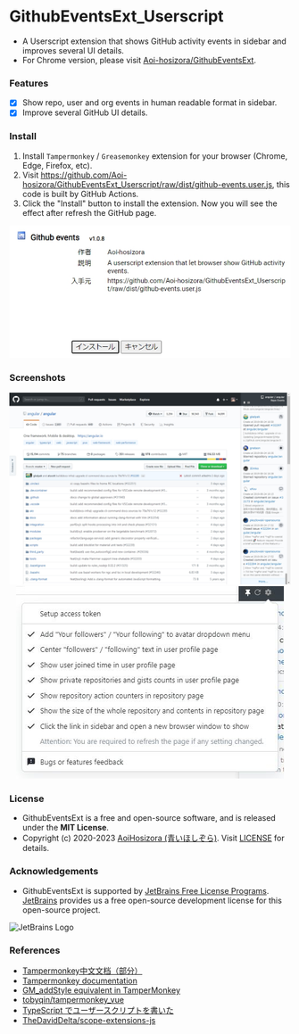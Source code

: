 # GithubEventsExt_Userscript

+ A Userscript extension that shows GitHub activity events in sidebar and improves several UI details.
+ For Chrome version, please visit [Aoi-hosizora/GithubEventsExt](https://github.com/Aoi-hosizora/GithubEventsExt).

### Features

+ [x] Show repo, user and org events in human readable format in sidebar.
+ [x] Improve several GitHub UI details.

### Install

1. Install `Tampermonkey` / `Greasemonkey` extension for your browser (Chrome, Edge, Firefox, etc).
2. Visit https://github.com/Aoi-hosizora/GithubEventsExt_Userscript/raw/dist/github-events.user.js, this code is built by GitHub Actions.
3. Click the "Install" button to install the extension. Now you will see the effect after refresh the GitHub page.

<p align="center">
    <img src="./assets/how-to-install.jpg" alt="how-to-install" />
</p>

### Screenshots

<p align="center">
    <img src="./assets/screenshot-sidebar.jpg" alt="screenshot-sidebar" />
    <img src="./assets/screenshot-setting.jpg" alt="screenshot-setting" />
</p>

### License

+ GithubEventsExt is a free and open-source software, and is released under the **MIT License**.
+ Copyright (c) 2020-2023 [AoiHosizora (青いほしぞら)](https://github.com/Aoi-hosizora). Visit [LICENSE](./LICENSE) for details.

### Acknowledgements

+ GithubEventsExt is supported by [JetBrains Free License Programs](https://www.jetbrains.com/community/opensource/#support). [JetBrains](https://www.jetbrains.com/) provides us a free open-source development license for this open-source project.

<img src="https://resources.jetbrains.com/storage/products/company/brand/logos/jb_beam.png?_gl=1*d8qqhj*_ga*NjEzMjAwNjMzLjE2MTU1ODgyMDU.*_ga_9J976DJZ68*MTY3MzYwMjk2My4xNy4xLjE2NzM2MDQ1OTEuMC4wLjA." alt="JetBrains Logo" width="30%" />

### References

+ [Tampermonkey中文文档（部分）](https://blog.csdn.net/abc45628/article/details/53919135)
+ [Tampermonkey documentation](https://www.tampermonkey.net/documentation.php)
+ [GM_addStyle equivalent in TamperMonkey](https://stackoverflow.com/questions/23683439/gm-addstyle-equivalent-in-tampermonkey)
+ [tobyqin/tampermonkey_vue](https://github.com/tobyqin/tampermonkey_vue)
+ [TypeScript でユーザースクリプトを書いた](http://kotas.hatenablog.jp/entry/2013/10/27/212037)
+ [TheDavidDelta/scope-extensions-js](https://github.com/TheDavidDelta/scope-extensions-js)
